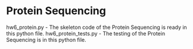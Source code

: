 # Protein Sequencing


hw6_protein.py - The skeleton code of the Protein Sequencing is ready in this python file.
hw6_protein_tests.py - The testing of the Protein Sequencing is in this python file.
